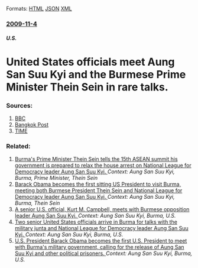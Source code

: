 
Formats: [HTML](/news/2009/11/4/united-states-officials-meet-aung-san-suu-kyi-and-the-burmese-prime-minister-thein-sein-in-rare-talks.html)  [JSON](/news/2009/11/4/united-states-officials-meet-aung-san-suu-kyi-and-the-burmese-prime-minister-thein-sein-in-rare-talks.json)  [XML](/news/2009/11/4/united-states-officials-meet-aung-san-suu-kyi-and-the-burmese-prime-minister-thein-sein-in-rare-talks.xml)  

### [2009-11-4](/news/2009/11/4/index.md)

##### U.S.
#  United States officials meet Aung San Suu Kyi and the Burmese Prime Minister Thein Sein in rare talks. 




### Sources:

1. [BBC](http://news.bbc.co.uk/1/hi/world/asia-pacific/8341568.stm)
2. [Bangkok Post](http://www.bangkokpost.com/breakingnews/159043/us-envoy-in-rare-talks-with-suu-kyi-burma-pm)
3. [TIME](http://www.time.com/time/world/article/0,8599,1934441,00.html?xid=rss-topstories)

### Related:

1. [ Burma's Prime Minister Thein Sein tells the 15th ASEAN summit his government is prepared to relax the house arrest on National League for Democracy leader Aung San Suu Kyi. ](/news/2009/10/24/burma-s-prime-minister-thein-sein-tells-the-15th-asean-summit-his-government-is-prepared-to-relax-the-house-arrest-on-national-league-for-d.md) _Context: Aung San Suu Kyi, Burma, Prime Minister, Thein Sein_
2. [Barack Obama becomes the first sitting US President to visit Burma, meeting both Burmese President Thein Sein and National League for Democracy leader Aung San Suu Kyi. ](/news/2012/11/19/barack-obama-becomes-the-first-sitting-us-president-to-visit-burma-meeting-both-burmese-president-thein-sein-and-national-league-for-democr.md) _Context: Aung San Suu Kyi, Burma, Thein Sein_
3. [A senior U.S. official, Kurt M. Campbell, meets with Burmese opposition leader Aung San Suu Kyi. ](/news/2010/05/10/a-senior-u-s-official-kurt-m-campbell-meets-with-burmese-opposition-leader-aung-san-suu-kyi.md) _Context: Aung San Suu Kyi, Burma, U.S._
4. [ Two senior United States officials arrive in Burma for talks with the military junta and National League for Democracy leader Aung San Suu Kyi. ](/news/2009/11/3/two-senior-united-states-officials-arrive-in-burma-for-talks-with-the-military-junta-and-national-league-for-democracy-leader-aung-san-suu.md) _Context: Aung San Suu Kyi, Burma, U.S._
5. [ U.S. President Barack Obama becomes the first U.S. President to meet with Burma's military government, calling for the release of Aung San Suu Kyi and other political prisoners. ](/news/2009/11/15/u-s-president-barack-obama-becomes-the-first-u-s-president-to-meet-with-burma-s-military-government-calling-for-the-release-of-aung-san.md) _Context: Aung San Suu Kyi, Burma, U.S._
